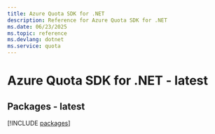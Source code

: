 ```yaml
---
title: Azure Quota SDK for .NET
description: Reference for Azure Quota SDK for .NET
ms.date: 06/23/2025
ms.topic: reference
ms.devlang: dotnet
ms.service: quota
---
```

# Azure Quota SDK for .NET - latest
## Packages - latest
[!INCLUDE [packages](quota-index.md)]
